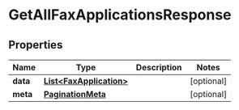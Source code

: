 

# GetAllFaxApplicationsResponse


## Properties

Name | Type | Description | Notes
------------ | ------------- | ------------- | -------------
**data** | [**List&lt;FaxApplication&gt;**](FaxApplication.md) |  |  [optional]
**meta** | [**PaginationMeta**](PaginationMeta.md) |  |  [optional]



